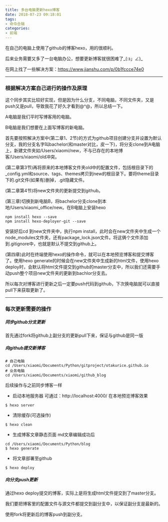 ```yaml
---
title: 多台电脑更新hexo博客
date: 2018-07-23 09:18:01
tags:
- 命令合辑
categories:
- 前端
---
```

在自己的电脑上使用了github的博客hexo，用的很顺利。

后来业务需要又多了一台电脑办公，想要更新博客就很困难了_(:з」∠)_

在网上找了一些解决方案：https://www.jianshu.com/p/0b1fccce74e0

****
### 根据解决方案自己进行的操作及原理
这个同步其实比较好实现，但是因为什么分支，不同电脑，不同文件夹，又是push又是pull，导致我花了好久才看到@^@，所以总结一下。

A电脑是我们平时写博客用的电脑。

B电脑是我们想要在上面写博客的新电脑。

首先要按照解决方案中(第二章1、2节)的方式为github项目创建分支并设置为默认分支，我的分支名字叫bachelor(和master对比，皮一下)，将分支clone到A电脑上，新建文件夹如/Users/xiaomi/new，不与已存在的本地博客/Users/xiaomi/old冲突。

(第二章第3节)再将原来的本地博客文件夹old中的配置文件，包括根目录下的_config.yml和source、tags、themes拷贝到new的根目录下。要将theme目录下的.git文件(如果有)删掉，.git隐藏文件。

(第二章第4节)将new文件夹的更新提交到github。

(第三章)切换到新电脑B，将bachelor分支clone到本地/Users/xiaomi_office/new。在B电脑上安装hexo
```
npm install hexo --save
npm install hexo-deployer-git --save
```
安装好后cd 到new文件夹中，执行npm install，此时会在new文件夹中生成一个node_modules文件夹，还有package_lock.json文件。将这俩个文件添加到.gitignore中，也就是默认不提交到github上。

(第四章)此时在终端使用hexo的操作命令，就可以在本地预览博客和提交博客了。使用hexo generate的时候会在new文件夹中生成新的html文件，使用hexo deploy时，会默认将html文件提交到github的master分支中，所以我们还需要手动push整个项目new文件夹的更新到bachlor分支去。

所以每次对博客进行更新之后一定要push代码到github，下次换电脑就可以直接pull下来获取更新了。

****

### 每次更新需要的操作
##### 同步github分支更新
首先通过fork将github上副分支的更新pull下来，保证与github是同一版

##### 向github提交新博客
```
# 自己电脑
cd /Users/xiaomi/Documents/Python/gitproject/otakurice.github.io
# 业务电脑
cd /Users/xiaomi/Documents/xiaomi/github_blog
```

后续操作与之前同步博客一样
- 启动本地服务器
可通过：http://localhost:4000/ 在本地预览博客效果
```
$ hexo server
```

- 清除缓存(可选操作)
```
$ hexo clean
```

- 生成博客文章静态页面
md文章编辑成功后
```
cd /Users/xiaomi/Documents/Python/blog
$ hexo generate
```

- 将文章部署至github
```
$ hexo deploy
```

##### 向分支push更新
通过hexo deploy提交的博客，实际上是将生成html文件提交到了master分支。

我们要把博客里的配置文件与源文件都提交到副分支中，以保证副分支是最新的。

使用fork将更新后的博客push到副分支。
